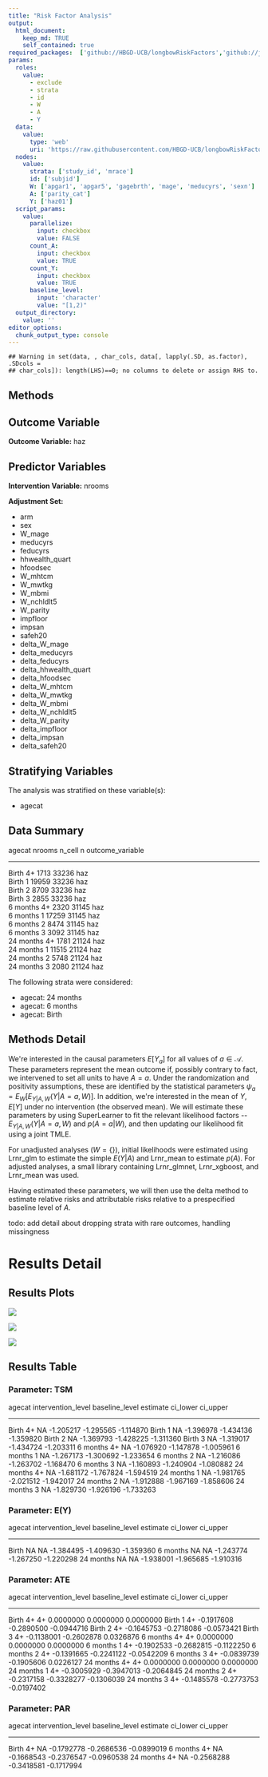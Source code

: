 ```yaml
---
title: "Risk Factor Analysis"
output: 
  html_document:
    keep_md: TRUE
    self_contained: true
required_packages:  ['github://HBGD-UCB/longbowRiskFactors','github://jeremyrcoyle/skimr@vector_types', 'github://tlverse/delayed']
params:
  roles:
    value:
      - exclude
      - strata
      - id
      - W
      - A
      - Y
  data: 
    value: 
      type: 'web'
      uri: 'https://raw.githubusercontent.com/HBGD-UCB/longbowRiskFactors/master/inst/sample_data/birthwt_data.rdata'
  nodes:
    value:
      strata: ['study_id', 'mrace']
      id: ['subjid']
      W: ['apgar1', 'apgar5', 'gagebrth', 'mage', 'meducyrs', 'sexn']
      A: ['parity_cat']
      Y: ['haz01']
  script_params:
    value:
      parallelize:
        input: checkbox
        value: FALSE
      count_A:
        input: checkbox
        value: TRUE
      count_Y:
        input: checkbox
        value: TRUE        
      baseline_level:
        input: 'character'
        value: "[1,2)"
  output_directory:
    value: ''
editor_options: 
  chunk_output_type: console
---
```







```
## Warning in set(data, , char_cols, data[, lapply(.SD, as.factor), .SDcols =
## char_cols]): length(LHS)==0; no columns to delete or assign RHS to.
```

## Methods
## Outcome Variable

**Outcome Variable:** haz

## Predictor Variables

**Intervention Variable:** nrooms

**Adjustment Set:**

* arm
* sex
* W_mage
* meducyrs
* feducyrs
* hhwealth_quart
* hfoodsec
* W_mhtcm
* W_mwtkg
* W_mbmi
* W_nchldlt5
* W_parity
* impfloor
* impsan
* safeh20
* delta_W_mage
* delta_meducyrs
* delta_feducyrs
* delta_hhwealth_quart
* delta_hfoodsec
* delta_W_mhtcm
* delta_W_mwtkg
* delta_W_mbmi
* delta_W_nchldlt5
* delta_W_parity
* delta_impfloor
* delta_impsan
* delta_safeh20

## Stratifying Variables

The analysis was stratified on these variable(s):

* agecat

## Data Summary

agecat      nrooms    n_cell       n  outcome_variable 
----------  -------  -------  ------  -----------------
Birth       4+          1713   33236  haz              
Birth       1          19959   33236  haz              
Birth       2           8709   33236  haz              
Birth       3           2855   33236  haz              
6 months    4+          2320   31145  haz              
6 months    1          17259   31145  haz              
6 months    2           8474   31145  haz              
6 months    3           3092   31145  haz              
24 months   4+          1781   21124  haz              
24 months   1          11515   21124  haz              
24 months   2           5748   21124  haz              
24 months   3           2080   21124  haz              


The following strata were considered:

* agecat: 24 months
* agecat: 6 months
* agecat: Birth



## Methods Detail

We're interested in the causal parameters $E[Y_a]$ for all values of $a \in \mathcal{A}$. These parameters represent the mean outcome if, possibly contrary to fact, we intervened to set all units to have $A=a$. Under the randomization and positivity assumptions, these are identified by the statistical parameters $\psi_a=E_W[E_{Y|A,W}(Y|A=a,W)]$.  In addition, we're interested in the mean of $Y$, $E[Y]$ under no intervention (the observed mean). We will estimate these parameters by using SuperLearner to fit the relevant likelihood factors -- $E_{Y|A,W}(Y|A=a,W)$ and $p(A=a|W)$, and then updating our likelihood fit using a joint TMLE.

For unadjusted analyses ($W=\{\}$), initial likelihoods were estimated using Lrnr_glm to estimate the simple $E(Y|A)$ and Lrnr_mean to estimate $p(A)$. For adjusted analyses, a small library containing Lrnr_glmnet, Lrnr_xgboost, and Lrnr_mean was used.

Having estimated these parameters, we will then use the delta method to estimate relative risks and attributable risks relative to a prespecified baseline level of $A$.

todo: add detail about dropping strata with rare outcomes, handling missingness







# Results Detail

## Results Plots
![](/tmp/27fdc044-eb8c-4ecc-909e-1e14acd38799/0e380a46-523e-4cc3-bd4c-c062083a82c1/REPORT_files/figure-html/plot_tsm-1.png)<!-- -->



![](/tmp/27fdc044-eb8c-4ecc-909e-1e14acd38799/0e380a46-523e-4cc3-bd4c-c062083a82c1/REPORT_files/figure-html/plot_ate-1.png)<!-- -->



![](/tmp/27fdc044-eb8c-4ecc-909e-1e14acd38799/0e380a46-523e-4cc3-bd4c-c062083a82c1/REPORT_files/figure-html/plot_par-1.png)<!-- -->

## Results Table

### Parameter: TSM


agecat      intervention_level   baseline_level     estimate    ci_lower    ci_upper
----------  -------------------  ---------------  ----------  ----------  ----------
Birth       4+                   NA                -1.205217   -1.295565   -1.114870
Birth       1                    NA                -1.396978   -1.434136   -1.359820
Birth       2                    NA                -1.369793   -1.428225   -1.311360
Birth       3                    NA                -1.319017   -1.434724   -1.203311
6 months    4+                   NA                -1.076920   -1.147878   -1.005961
6 months    1                    NA                -1.267173   -1.300692   -1.233654
6 months    2                    NA                -1.216086   -1.263702   -1.168470
6 months    3                    NA                -1.160893   -1.240904   -1.080882
24 months   4+                   NA                -1.681172   -1.767824   -1.594519
24 months   1                    NA                -1.981765   -2.021512   -1.942017
24 months   2                    NA                -1.912888   -1.967169   -1.858606
24 months   3                    NA                -1.829730   -1.926196   -1.733263


### Parameter: E(Y)


agecat      intervention_level   baseline_level     estimate    ci_lower    ci_upper
----------  -------------------  ---------------  ----------  ----------  ----------
Birth       NA                   NA                -1.384495   -1.409630   -1.359360
6 months    NA                   NA                -1.243774   -1.267250   -1.220298
24 months   NA                   NA                -1.938001   -1.965685   -1.910316


### Parameter: ATE


agecat      intervention_level   baseline_level      estimate     ci_lower     ci_upper
----------  -------------------  ---------------  -----------  -----------  -----------
Birth       4+                   4+                 0.0000000    0.0000000    0.0000000
Birth       1                    4+                -0.1917608   -0.2890500   -0.0944716
Birth       2                    4+                -0.1645753   -0.2718086   -0.0573421
Birth       3                    4+                -0.1138001   -0.2602878    0.0326876
6 months    4+                   4+                 0.0000000    0.0000000    0.0000000
6 months    1                    4+                -0.1902533   -0.2682815   -0.1122250
6 months    2                    4+                -0.1391665   -0.2241122   -0.0542209
6 months    3                    4+                -0.0839739   -0.1905606    0.0226127
24 months   4+                   4+                 0.0000000    0.0000000    0.0000000
24 months   1                    4+                -0.3005929   -0.3947013   -0.2064845
24 months   2                    4+                -0.2317158   -0.3328277   -0.1306039
24 months   3                    4+                -0.1485578   -0.2773753   -0.0197402


### Parameter: PAR


agecat      intervention_level   baseline_level      estimate     ci_lower     ci_upper
----------  -------------------  ---------------  -----------  -----------  -----------
Birth       4+                   NA                -0.1792778   -0.2686536   -0.0899019
6 months    4+                   NA                -0.1668543   -0.2376547   -0.0960538
24 months   4+                   NA                -0.2568288   -0.3418581   -0.1717994
